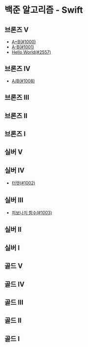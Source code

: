 # 백준 알고리즘 - Swift

## 브론즈 V

- [A+B(#1000)](1000.swift)
- [A-B(#1001)](1001.swift)
- [Hello World(#2557)](2557.swift)

## 브론즈 IV

- [A/B(#1008)](1008.swift)

## 브론즈 III

<!-- - [일우는 야바위꾼(#20361)](20361.swift) -->

## 브론즈 II

<!-- - [CAPS(#15000)](15000.swift) -->
<!-- - [스물셋(#23251)](23251.swift) -->

## 브론즈 I

<!-- - [직사각형 네개의 합집합의 면적 구하기(#2669)](2669.swift) -->
<!-- - [유니대전 퀴즈쇼(#20362)](20362.swift) -->

## 실버 V

<!-- - [체스판 다시 칠하기(#1018)](1018.swift) -->
<!-- - [단어 정렬(#1181)](1181.swift) -->
<!-- - [달팽이(#1913)](1913.swift) -->
<!-- - [빙고(#2578)](2578.swift) -->
<!-- - [소수(#2581)](2581.swift) -->
<!-- - [최대공약수와 최소공배수(#2609)](2609.swift) -->
<!-- - [나무조각(#2947)](2947.swift) -->
<!-- - [돌 게임2(#9656)](9656.swift) -->
<!-- - [Yangjojang of the Year(#11557)](11557.swift) -->
<!-- - [Base Conversion(#11576)](11576.swift) -->
<!-- - [좌표 정렬하기(#11650)](11650.swift) -->
<!-- - [집합(#11723)](11723.swift) -->
<!-- - [자료구조는 정말 최고야(#23253)](23253.swift) -->

## 실버 IV

- [터렛(#1002)](1002.swift)
  <!-- - [팰린드롬 만들기(#1213)](1213.swift) -->
  <!-- - [문서 검색(#1543)](1543.swift) -->
  <!-- - [게임을 만든 동준이(#2847)](2847.swift) -->
  <!-- - [비밀번호 찾기(#17219)](17219.swift) -->
  <!-- - [당근 키우기(#20363)](20363.swift) -->

## 실버 III

- [피보나치 함수(#1003)](1003.swift)
  <!-- - [어린 왕자(#1004)](1004.swift) -->
  <!-- - [블록(#23252)](23252.swift) -->

## 실버 II

<!-- - [DFS와 BFS(#1260)](1260.swift) -->
<!-- - [부동산 다툼(#20364)](20364.swift) -->
<!-- - [블로그2(#20365)](20365.swift) -->

## 실버 I

## 골드 V

<!-- - [트리(#1068)](1068.swift) -->
<!-- - [AC(#5430)](5430.swift) -->
<!-- - ~~_[파괴된 도시(#18231)](18231.swift)_~~ `틀렸습니다` -->

## 골드 IV

## 골드 III

## 골드 II

## 골드 I
